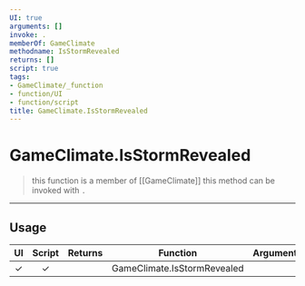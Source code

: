 ```yaml
---
UI: true
arguments: []
invoke: .
memberOf: GameClimate
methodname: IsStormRevealed
returns: []
script: true
tags:
- GameClimate/_function
- function/UI
- function/script
title: GameClimate.IsStormRevealed
---
```

# GameClimate.IsStormRevealed
> this function is a member of [[GameClimate]]
> this method can be invoked with `.`
-----
## Usage
|  UI | Script | Returns | Function | Arguments |
|:---:|:------:|-------:|:--------:|:---------|
|✓|✓||GameClimate.IsStormRevealed||
